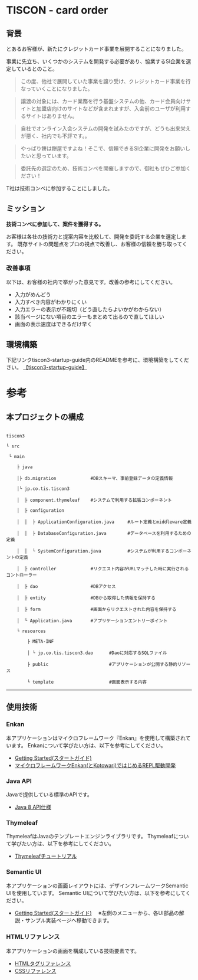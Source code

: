 # TISCON - card order

## 背景

とあるお客様が、新たにクレジットカード事業を展開することになりました。

事業に先立ち、いくつかのシステムを開発する必要があり、協業するSI企業を選定しているとのこと。

> この度、他社で展開していた事業を譲り受け、クレジットカード事業を行なっていくことになりました。

> 譲渡の対象には、カード業務を行う基盤システムの他、カード会員向けサイトと加盟店向けのサイトなどが含まれますが、入会前のユーザが利用するサイトはありません。

> 自社でオンライン入会システムの開発を試みたのですが、どうも出来栄えが悪く、社内でも不評です。。

> やっぱり餅は餅屋ですよね！そこで、信頼できるSI企業に開発をお願いしたいと思っています。

> 委託先の選定のため、技術コンペを開催しますので、御社もぜひご参加ください！

T社は技術コンペに参加することにしました。

## ミッション

**技術コンペに参加して、案件を獲得する。**

お客様は各社の技術力と提案内容を比較して、開発を委託する企業を選定します。
既存サイトの問題点をプロの視点で改善し、お客様の信頼を勝ち取ってください。

### 改善事項

以下は、お客様の社内で挙がった意見です。改善の参考にしてください。

 - 入力がめんどう
 - 入力すべき内容がわかりにくい
 - 入力エラーの表示が不親切（どう直したらよいかがわからない）
 - 該当ページにない項目のエラーもまとめて出るので直してほしい
 - 画面の表示速度はできるだけ早く

## 環境構築

下記リンクtiscon3-startup-guide内のREADMEを参考に、環境構築をしてください。
[【tiscon3-startup-guide】](https://github.com/tiscon/tiscon3-startup-guide)

# 参考
## 本プロジェクトの構成

```

tiscon3

└ src

 └ main

    ├ java

    │├ db.migration             #DBスキーマ、事前登録データの定義情報

    │└ jp.co.tis.tiscon3

    │  ├ component.thymeleaf    #システムで利用する拡張コンポーネント

    │  ├ configuration

    │  │  ├ ApplicationConfiguration.java     #ルート定義とmiddleware定義

    │  │  ├ DatabaseConfiguration.java        #データベースを利用するための定義

    │  │  └ SystemConfiguration.java          #システムが利用するコンポーネントの定義

    │  ├ controller             #リクエスト内容がURLマッチした時に実行されるコントローラー

    │  ├ dao                    #DBアクセス

    │  ├ entity                 #DBから取得した情報を保持する

    │  ├ form                   #画面からリクエストされた内容を保持する

    │  └ Application.java       #アプリケーションエントリーポイント

    └ resources

        ├ META-INF

        │ └ jp.co.tis.tiscon3.dao      #Daoに対応するSQLファイル

        ├ public                       #アプリケーションが公開する静的リソース

        └ template                     #画面表示する内容

```


---
## 使用技術
### Enkan
本アプリケーションはマイクロフレームワーク『Enkan』を使用して構築されています。
Enkanについて学びたい方は、以下を参考にしてください。
- [Getting Started(スタートガイド)](https://enkan.github.io/getting-started.html)
- [マイクロフレームワークEnkan(とKotowari)ではじめるREPL駆動開発](http://www.slideshare.net/kawasima/enkankotowarirepl)

### Java API
Javaで提供している標準のAPIです。
- [Java 8 API仕様](https://docs.oracle.com/javase/jp/8/docs/api/)

### Thymeleaf
ThymeleafはJavaのテンプレートエンジンライブラリです。
Thymeleafについて学びたい方は、以下を参考にしてください。
- [Thymeleafチュートリアル](http://www.thymeleaf.org/doc/tutorials/3.0/usingthymeleaf_ja.html)

### Semantic UI
本アプリケーションの画面レイアウトには、デザインフレームワークSemantic UIを使用しています。
Semantic UIについて学びたい方は、以下を参考にしてください。
- [Getting Started(スタートガイド)](http://semantic-ui.com/introduction/getting-started.html)
　※左側のメニューから、各UI部品の解説・サンプル実装ページへ移動できます。

### HTMLリファレンス
本アプリケーションの画面を構成している技術要素です。
- [HTMLタグリファレンス](http://www.htmq.com/html/indexm.shtml)
- [CSSリファレンス](http://www.htmq.com/style/index.shtml)


